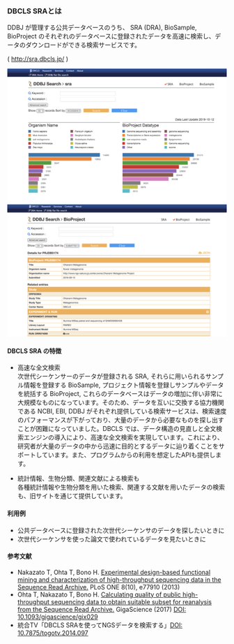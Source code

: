 ### DBCLS SRAとは

DDBJ が管理する公共データベースのうち、 SRA (DRA), BioSample, BioProject のそれぞれのデータベースに登録されたデータを高速に検索し、データのダウンロードができる検索サービスです。

( http://sra.dbcls.jp/ )

![fig-1](https://raw.githubusercontent.com/dbcls/website/master/services/images/DBCLSServices_DDBJ_Search_fig-1_191224.png)
![fig-2](https://raw.githubusercontent.com/dbcls/website/master/services/images/DBCLSServices_DDBJ_Search_fig-2_191224.png)

#### DBCLS SRA の特徴

* 高速な全文検索<br  />
次世代シーケンサーのデータが登録される SRA, それらに用いられるサンプル情報を登録する BioSample, プロジェクト情報を登録しサンプルやデータを統括する BioProject, これらのデータベースはデータの増加に伴い非常に大規模なものになっています。そのため、データを互いに交換する協力機関である NCBI, EBI, DDBJ がそれぞれ提供している検索サービスは、検索速度のパフォーマンスが下がっており、大量のデータから必要なものを探し出すことが困難になっていました。DBCLS では、データ構造の見直しと全文検索エンジンの導入により、高速な全文検索を実現しています。これにより、研究者が大量のデータの中から迅速に目的とするデータに辿り着くことをサポートしています。また、プログラムからの利用を想定したAPIも提供します。

* 統計情報、生物分類、関連文献による検索も<br  />
各種統計情報や生物分類を用いた検索、関連する文献を用いたデータの検索も、旧サイトを通じて提供しています。

#### 利用例

* 公共データベースに登録された次世代シーケンサのデータを探したいときに
* 次世代シーケンサを使った論文で使われているデータを見たいときに

#### 参考文献

* Nakazato T, Ohta T, Bono H. [Experimental design-based functional mining and characterization of high-throughput sequencing data in the Sequence Read Archive.](http://www.plosone.org/article/info%3Adoi%2F10.1371%2Fjournal.pone.0077910 "Experimental design-based functional mining and characterization of high-throughput sequencing data in the Sequence Read Archive.") PLoS ONE 8(10), e77910 (2013)
* Ohta T, Nakazato T, Bono H. [Calculating quality of public high-throughput sequencing data to obtain suitable subset for reanalysis from the Sequence Read Archive.](https://academic.oup.com/gigascience/article/6/6/gix029/3752508 "Calculating quality of public high-throughput sequencing data to obtain suitable subset for reanalysis from the Sequence Read Archive.") GigaScience (2017) [DOI: 10.1093/gigascience/gix029](https://doi.org/10.1093/gigascience/gix029)
* 統合TV「DBCLS SRAを使ってNGSデータを検索する」[DOI: 10.7875/togotv.2014.097](http://doi.org/10.7875/togotv.2014.097)
